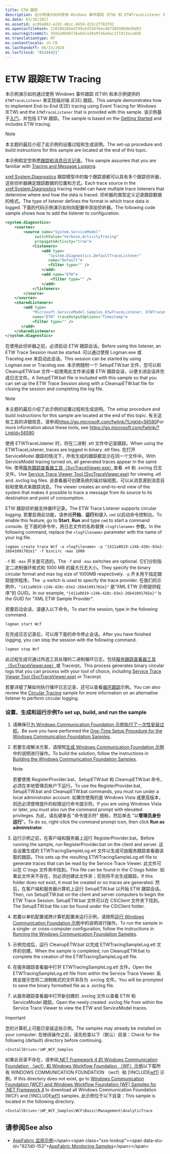 ```yaml
---
title: ETW 跟踪
description: 此示例演示如何使用 Windows 事件跟踪（ETW）和 ETWTraceListener 实现端到端（E2E）跟踪。
ms.date: 03/30/2017
ms.assetid: ac99a063-e2d2-40cc-b659-d23c2f783f92
ms.openlocfilehash: 210186285ed749a5d1567becd6738939b0bd9d03
ms.sourcegitcommit: 358a28048f36a8dca39a9fe6e6ac1f1913acadd5
ms.translationtype: MT
ms.contentlocale: zh-CN
ms.lasthandoff: 06/23/2020
ms.locfileid: "85244421"
---
```

# <a name="etw-tracing"></a><span data-ttu-id="927d0-103">ETW 跟踪</span><span class="sxs-lookup"><span data-stu-id="927d0-103">ETW Tracing</span></span>
<span data-ttu-id="927d0-104">本示例演示如何通过使用 Windows 事件跟踪 (ETW) 和本示例提供的 `ETWTraceListener` 来实现端对端 (E2E) 跟踪。</span><span class="sxs-lookup"><span data-stu-id="927d0-104">This sample demonstrates how to implement End-to-End (E2E) tracing using Event Tracing for Windows (ETW) and the `ETWTraceListener` that is provided with this sample.</span></span> <span data-ttu-id="927d0-105">该示例基于[入门](getting-started-sample.md)，并包括 ETW 跟踪。</span><span class="sxs-lookup"><span data-stu-id="927d0-105">The sample is based on the [Getting Started](getting-started-sample.md) and includes ETW tracing.</span></span>  
  
> [!NOTE]
> <span data-ttu-id="927d0-106">本主题的最后介绍了此示例的设置过程和生成说明。</span><span class="sxs-lookup"><span data-stu-id="927d0-106">The set-up procedure and build instructions for this sample are located at the end of this topic.</span></span>  
  
 <span data-ttu-id="927d0-107">本示例假定您熟悉[跟踪和消息日志记录](tracing-and-message-logging.md)。</span><span class="sxs-lookup"><span data-stu-id="927d0-107">This sample assumes that you are familiar with [Tracing and Message Logging](tracing-and-message-logging.md).</span></span>  
  
 <span data-ttu-id="927d0-108"><xref:System.Diagnostics> 跟踪模型中的每个跟踪源都可以具有多个跟踪侦听器，这些侦听器确定跟踪数据的位置和方式。</span><span class="sxs-lookup"><span data-stu-id="927d0-108">Each trace source in the <xref:System.Diagnostics> tracing model can have multiple trace listeners that determine where and how the data is traced.</span></span> <span data-ttu-id="927d0-109">侦听器的类型定义记录跟踪数据的格式。</span><span class="sxs-lookup"><span data-stu-id="927d0-109">The type of listener defines the format in which trace data is logged.</span></span> <span data-ttu-id="927d0-110">下面的代码示例演示如何向配置中添加侦听器。</span><span class="sxs-lookup"><span data-stu-id="927d0-110">The following code sample shows how to add the listener to configuration.</span></span>  
  
```xml  
<system.diagnostics>  
    <sources>  
        <source name="System.ServiceModel"
             switchValue="Verbose,ActivityTracing"  
             propagateActivity="true">  
            <listeners>  
                <add type=  
                   "System.Diagnostics.DefaultTraceListener"  
                   name="Default">  
                   <filter type="" />  
                </add>  
                <add name="ETW">  
                    <filter type="" />  
                </add>  
            </listeners>  
        </source>  
    </sources>  
    <sharedListeners>  
        <add type=  
            "Microsoft.ServiceModel.Samples.EtwTraceListener, ETWTraceListener"  
            name="ETW" traceOutputOptions="Timestamp">  
            <filter type="" />  
       </add>  
    </sharedListeners>  
</system.diagnostics>  
```  
  
 <span data-ttu-id="927d0-111">在使用此侦听器之前，必须启动 ETW 跟踪会话。</span><span class="sxs-lookup"><span data-stu-id="927d0-111">Before using this listener, an ETW Trace Session must be started.</span></span> <span data-ttu-id="927d0-112">可以通过使用 Logman.exe 或 Tracelog.exe 来启动此会话。</span><span class="sxs-lookup"><span data-stu-id="927d0-112">This session can be started by using Logman.exe or Tracelog.exe.</span></span> <span data-ttu-id="927d0-113">本示例随附一个 SetupETW.bat 文件，您可以和 CleanupETW.bat 文件一起使用此文件来设置 ETW 跟踪会话，以便关闭会话并完成日志文件。</span><span class="sxs-lookup"><span data-stu-id="927d0-113">A SetupETW.bat file is included with this sample so that you can set up the ETW Trace Session along with a CleanupETW.bat file for closing the session and completing the log file.</span></span>  
  
> [!NOTE]
> <span data-ttu-id="927d0-114">本主题的最后介绍了此示例的设置过程和生成说明。</span><span class="sxs-lookup"><span data-stu-id="927d0-114">The setup procedure and build instructions for this sample are located at the end of this topic.</span></span> <span data-ttu-id="927d0-115">有关这些工具的详细信息，请参阅<https://go.microsoft.com/fwlink/?LinkId=56580></span><span class="sxs-lookup"><span data-stu-id="927d0-115">For more information about these tools, see <https://go.microsoft.com/fwlink/?LinkId=56580></span></span>  
  
 <span data-ttu-id="927d0-116">使用 ETWTraceListener 时，将在二进制 .etl 文件中记录跟踪。</span><span class="sxs-lookup"><span data-stu-id="927d0-116">When using the ETWTraceListener, traces are logged in binary .etl files.</span></span> <span data-ttu-id="927d0-117">在打开 ServiceModel 跟踪的情况下，所有生成的跟踪都显示在同一个文件中。</span><span class="sxs-lookup"><span data-stu-id="927d0-117">With ServiceModel tracing turned on, all generated traces appear in the same file.</span></span> <span data-ttu-id="927d0-118">使用[服务跟踪查看器工具（SvcTraceViewer.exe）](../service-trace-viewer-tool-svctraceviewer-exe.md)查看 .etl 和 .svclog 日志文件。</span><span class="sxs-lookup"><span data-stu-id="927d0-118">Use [Service Trace Viewer Tool (SvcTraceViewer.exe)](../service-trace-viewer-tool-svctraceviewer-exe.md) for viewing .etl and .svclog log files.</span></span> <span data-ttu-id="927d0-119">该查看器可创建系统的端对端视图，可以从消息源到消息目标和使用点来跟踪消息。</span><span class="sxs-lookup"><span data-stu-id="927d0-119">The viewer creates an end-to-end view of the system that makes it possible to trace a message from its source to its destination and point of consumption.</span></span>  
  
 <span data-ttu-id="927d0-120">ETW 跟踪侦听器支持循环记录。</span><span class="sxs-lookup"><span data-stu-id="927d0-120">The ETW Trace Listener supports circular logging.</span></span> <span data-ttu-id="927d0-121">若要启用此功能，请参阅**开始**、**运行**和键入 `cmd` 以启动命令控制台。</span><span class="sxs-lookup"><span data-stu-id="927d0-121">To enable this feature, go to **Start**, **Run** and type `cmd` to start a command console.</span></span> <span data-ttu-id="927d0-122">在下面的命令中，用日志文件的名称替换 `<logfilename>` 参数。</span><span class="sxs-lookup"><span data-stu-id="927d0-122">In the following command, replace the `<logfilename>` parameter with the name of your log file.</span></span>  
  
```console  
logman create trace Wcf -o <logfilename> -p "{411a0819-c24b-428c-83e2-26b41091702e}" -f bincirc -max 1000  
```  
  
 <span data-ttu-id="927d0-123">`-f` 和 `-max` 开关是可选的。</span><span class="sxs-lookup"><span data-stu-id="927d0-123">The `-f` and `-max` switches are optional.</span></span> <span data-ttu-id="927d0-124">它们分别指定二进制循环格式和 1000 MB 的最大日志大小。</span><span class="sxs-lookup"><span data-stu-id="927d0-124">They specify the binary circular format and max log size of 1000MB respectively.</span></span> <span data-ttu-id="927d0-125">`-p` 开关用于指定跟踪提供程序。</span><span class="sxs-lookup"><span data-stu-id="927d0-125">The `-p` switch is used to specify the trace provider.</span></span> <span data-ttu-id="927d0-126">在我们的示例中，`"{411a0819-c24b-428c-83e2-26b41091702e}"` 是“XML ETW 示例提供程序”的 GUID。</span><span class="sxs-lookup"><span data-stu-id="927d0-126">In our example, `"{411a0819-c24b-428c-83e2-26b41091702e}"` is the GUID for "XML ETW Sample Provider".</span></span>  
  
 <span data-ttu-id="927d0-127">若要启动会话，请键入以下命令。</span><span class="sxs-lookup"><span data-stu-id="927d0-127">To start the session, type in the following command.</span></span>  
  
```console  
logman start Wcf  
```  
  
 <span data-ttu-id="927d0-128">在完成日志记录后，可以用下面的命令停止会话。</span><span class="sxs-lookup"><span data-stu-id="927d0-128">After you have finished logging, you can stop the session with the following command.</span></span>  
  
```console  
logman stop Wcf  
```  
  
 <span data-ttu-id="927d0-129">此过程生成可通过所选工具处理的二进制循环日志，包括[服务跟踪查看器工具（SvcTraceViewer.exe）](../service-trace-viewer-tool-svctraceviewer-exe.md)或 Tracerpt。</span><span class="sxs-lookup"><span data-stu-id="927d0-129">This process generates binary circular logs that you can process with your tool of choice, including [Service Trace Viewer Tool (SvcTraceViewer.exe)](../service-trace-viewer-tool-svctraceviewer-exe.md) or Tracerpt.</span></span>  
  
 <span data-ttu-id="927d0-130">若要详细了解如何执行循环日志记录，还可以查看[循环跟踪](circular-tracing.md)示例。</span><span class="sxs-lookup"><span data-stu-id="927d0-130">You can also review the [Circular Tracing](circular-tracing.md) sample for more information on an alternative listener to perform circular logging.</span></span>  
  
### <a name="to-set-up-build-and-run-the-sample"></a><span data-ttu-id="927d0-131">设置、生成和运行示例</span><span class="sxs-lookup"><span data-stu-id="927d0-131">To set up, build, and run the sample</span></span>  
  
1. <span data-ttu-id="927d0-132">请确保已[为 Windows Communication Foundation 示例执行了一次性安装过程](one-time-setup-procedure-for-the-wcf-samples.md)。</span><span class="sxs-lookup"><span data-stu-id="927d0-132">Be sure you have performed the [One-Time Setup Procedure for the Windows Communication Foundation Samples](one-time-setup-procedure-for-the-wcf-samples.md).</span></span>  
  
2. <span data-ttu-id="927d0-133">若要生成解决方案，请按照[生成 Windows Communication Foundation 示例](building-the-samples.md)中的说明进行操作。</span><span class="sxs-lookup"><span data-stu-id="927d0-133">To build the solution, follow the instructions in [Building the Windows Communication Foundation Samples](building-the-samples.md).</span></span>  
  
    > [!NOTE]
    > <span data-ttu-id="927d0-134">若要使用 RegisterProvider.bat、SetupETW.bat 和 CleanupETW.bat 命令，必须在本地管理员帐户下运行。</span><span class="sxs-lookup"><span data-stu-id="927d0-134">To use the RegisterProvider.bat, SetupETW.bat and CleanupETW.bat commands, you must run under a local administrator account.</span></span> <span data-ttu-id="927d0-135">如果你使用的是 Windows Vista 或更高版本，则还必须使用提升的权限运行命令提示符。</span><span class="sxs-lookup"><span data-stu-id="927d0-135">If you are using Windows Vista or later, you must also run the command prompt with elevated privileges.</span></span> <span data-ttu-id="927d0-136">为此，请右键单击 "命令提示符" 图标，然后单击 "以**管理员身份运行**"。</span><span class="sxs-lookup"><span data-stu-id="927d0-136">To do so, right-click the command prompt icon, then click **Run as administrator**.</span></span>  
  
3. <span data-ttu-id="927d0-137">运行示例之前，在客户端和服务器上运行 RegisterProvider.bat。</span><span class="sxs-lookup"><span data-stu-id="927d0-137">Before running the sample, run RegisterProvider.bat on the client and server.</span></span> <span data-ttu-id="927d0-138">这会设置生成的 ETWTracingSampleLog.etl 文件以生成可由服务跟踪查看器读取的跟踪。</span><span class="sxs-lookup"><span data-stu-id="927d0-138">This sets up the resulting ETWTracingSampleLog.etl file to generate traces that can be read by the Service Trace Viewer.</span></span> <span data-ttu-id="927d0-139">此文件可以在 C:\logs 文件夹中找到。</span><span class="sxs-lookup"><span data-stu-id="927d0-139">This file can be found in the C:\logs folder.</span></span> <span data-ttu-id="927d0-140">如果此文件夹不存在，则必须创建此文件夹；否则将不会生成跟踪。</span><span class="sxs-lookup"><span data-stu-id="927d0-140">If this folder does not exist, it must be created or no traces are generated.</span></span> <span data-ttu-id="927d0-141">然后，在客户端和服务器计算机上运行 SetupETW.bat 以开始 ETW 跟踪会话。</span><span class="sxs-lookup"><span data-stu-id="927d0-141">Then, run SetupETW.bat on the client and server computers to begin the ETW Trace Session.</span></span> <span data-ttu-id="927d0-142">SetupETW.bat 文件可以在 CS\Client 文件夹下找到。</span><span class="sxs-lookup"><span data-stu-id="927d0-142">The SetupETW.bat file can be found under the CS\Client folder.</span></span>  
  
4. <span data-ttu-id="927d0-143">若要以单机配置或跨计算机配置来运行示例，请按照[运行 Windows Communication Foundation 示例](running-the-samples.md)中的说明进行操作。</span><span class="sxs-lookup"><span data-stu-id="927d0-143">To run the sample in a single- or cross-computer configuration, follow the instructions in [Running the Windows Communication Foundation Samples](running-the-samples.md).</span></span>  
  
5. <span data-ttu-id="927d0-144">示例完成后，运行 CleanupETW.bat 以完成 ETWTracingSampleLog.etl 文件的创建。</span><span class="sxs-lookup"><span data-stu-id="927d0-144">When the sample is completed, run CleanupETW.bat to complete the creation of the ETWTracingSampleLog.etl file.</span></span>  
  
6. <span data-ttu-id="927d0-145">在服务跟踪查看器中打开 ETWTracingSampleLog.etl 文件。</span><span class="sxs-lookup"><span data-stu-id="927d0-145">Open the ETWTracingSampleLog.etl file from within the Service Trace Viewer.</span></span> <span data-ttu-id="927d0-146">系统会提示您将二进制格式的文件另存为 .svclog 文件。</span><span class="sxs-lookup"><span data-stu-id="927d0-146">You will be prompted to save the binary formatted file as a .svclog file.</span></span>  
  
7. <span data-ttu-id="927d0-147">从服务跟踪查看器中打开新创建的 .svclog 文件以查看 ETW 和 ServiceModel 跟踪。</span><span class="sxs-lookup"><span data-stu-id="927d0-147">Open the newly created .svclog file from within the Service Trace Viewer to view the ETW and ServiceModel traces.</span></span>  
  
> [!IMPORTANT]
> <span data-ttu-id="927d0-148">您的计算机上可能已安装这些示例。</span><span class="sxs-lookup"><span data-stu-id="927d0-148">The samples may already be installed on your computer.</span></span> <span data-ttu-id="927d0-149">在继续操作之前，请先检查以下（默认）目录：</span><span class="sxs-lookup"><span data-stu-id="927d0-149">Check for the following (default) directory before continuing.</span></span>  
>
> `<InstallDrive>:\WF_WCF_Samples`  
>
> <span data-ttu-id="927d0-150">如果此目录不存在，请参阅[.NET Framework 4 的 Windows Communication Foundation （wcf）和 Windows Workflow Foundation （WF）示例](https://www.microsoft.com/download/details.aspx?id=21459)以下载所有 WINDOWS COMMUNICATION FOUNDATION （wcf）和 [!INCLUDE[wf1](../../../../includes/wf1-md.md)] 示例。</span><span class="sxs-lookup"><span data-stu-id="927d0-150">If this directory does not exist, go to [Windows Communication Foundation (WCF) and Windows Workflow Foundation (WF) Samples for .NET Framework 4](https://www.microsoft.com/download/details.aspx?id=21459) to download all Windows Communication Foundation (WCF) and [!INCLUDE[wf1](../../../../includes/wf1-md.md)] samples.</span></span> <span data-ttu-id="927d0-151">此示例位于以下目录：</span><span class="sxs-lookup"><span data-stu-id="927d0-151">This sample is located in the following directory.</span></span>  
>
> `<InstallDrive>:\WF_WCF_Samples\WCF\Basic\Management\AnalyticTrace`  
  
## <a name="see-also"></a><span data-ttu-id="927d0-152">请参阅</span><span class="sxs-lookup"><span data-stu-id="927d0-152">See also</span></span>

- <span data-ttu-id="927d0-153">[AppFabric 监视示例](https://docs.microsoft.com/previous-versions/appfabric/ff383407(v=azure.10))</span><span class="sxs-lookup"><span data-stu-id="927d0-153">[AppFabric Monitoring Samples](https://docs.microsoft.com/previous-versions/appfabric/ff383407(v=azure.10))</span></span>
